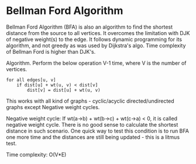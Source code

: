 # Bellman Ford Algorithm

Bellman Ford Algorithm (BFA) is also an algorithm to find the shortest distance from the source to all vertices. It overcomes the limitation with DJK of negative weight(s) to the edge. It follows dynamic programming for its algorithm, and not greedy as was used by Dijkstra's algo. Time complexity of Bellman Ford is higher than DJK's.

Algorithm.
Perform the below operation V-1 time, where V is the number of vertices.
```text
for all edges[u, v]
    if dist[u] + wt(u, v) < dist[v]
        dist[v] = dist[u] + wt(u, v)
```

This works with all kind of graphs - cyclic/acyclic directed/undirected graphs except Negative weight cycles.

Negative weight cycle: If wt(a->b) + wt(b->c) + wt(c->a) < 0, it is called negative weight cycle. There is no good sense to calculate the shortest distance in such scenario. One quick way to test this condition is to run BFA one more time and the distances are still being updated - this is a litmus test.



Time complexity: O(V*E)